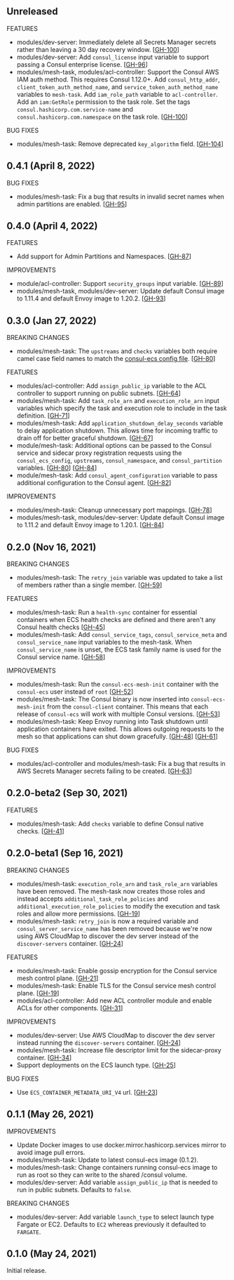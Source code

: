 ## Unreleased

FEATURES
* modules/dev-server: Immediately delete all Secrets Manager secrets rather
 than leaving a 30 day recovery window.
 [[GH-100](https://github.com/hashicorp/terraform-aws-consul-ecs/pull/100)]
* modules/dev-server: Add `consul_license` input variable to support
  passing a Consul enterprise license.
  [[GH-96](https://github.com/hashicorp/terraform-aws-consul-ecs/pull/96)]
* modules/mesh-task, modules/acl-controller: Support the Consul AWS IAM auth method. This requires
  Consul 1.12.0+. Add `consul_http_addr`, `client_token_auth_method_name`, and
  `service_token_auth_method_name` variables to `mesh-task`. Add `iam_role_path` variable to
  `acl-controller`. Add an `iam:GetRole` permission to the task role. Set the tags
  `consul.hashicorp.com.service-name` and `consul.hashicorp.com.namespace` on the task role.
  [[GH-100](https://github.com/hashicorp/terraform-aws-consul-ecs/pull/100)]

BUG FIXES
* modules/mesh-task: Remove deprecated `key_algorithm` field. [[GH-104](https://github.com/hashicorp/terraform-aws-consul-ecs/pull/104)]

## 0.4.1 (April 8, 2022)

BUG FIXES
* modules/mesh-task: Fix a bug that results in invalid secret names
  when admin partitions are enabled.
  [[GH-95](https://github.com/hashicorp/terraform-aws-consul-ecs/pull/95)]

## 0.4.0 (April 4, 2022)

FEATURES
* Add support for Admin Partitions and Namespaces.
  [[GH-87](https://github.com/hashicorp/terraform-aws-consul-ecs/pull/87)]

IMPROVEMENTS
* module/acl-controller: Support `security_groups` input variable.
  [[GH-89](https://github.com/hashicorp/terraform-aws-consul-ecs/pull/89)]
* modules/mesh-task, modules/dev-server: Update default Consul image to 1.11.4
  and default Envoy image to 1.20.2.
  [[GH-93](https://github.com/hashicorp/terraform-aws-consul-ecs/pull/93)]


## 0.3.0 (Jan 27, 2022)

BREAKING CHANGES
* modules/mesh-task: The `upstreams` and `checks` variables both require camel case
  field names to match the [consul-ecs config file](https://github.com/hashicorp/consul-ecs/blob/main/config/schema.json).
  [[GH-80](https://github.com/hashicorp/terraform-aws-consul-ecs/pull/80)]

FEATURES
* modules/acl-controller: Add `assign_public_ip` variable to the ACL controller
  to support running on public subnets.
  [[GH-64](https://github.com/hashicorp/terraform-aws-consul-ecs/pull/64)]
* modules/mesh-task: Add `task_role_arn` and `execution_role_arn` input variables
  which specify the task and execution role to include in the task definition.
  [[GH-71](https://github.com/hashicorp/terraform-aws-consul-ecs/pull/71)]
* modules/mesh-task: Add `application_shutdown_delay_seconds` variable to
  delay application shutdown. This allows time for incoming traffic to drain
  off for better graceful shutdown.
  [[GH-67](https://github.com/hashicorp/terraform-aws-consul-ecs/pull/67)]
* module/mesh-task: Additional options can be passed to the Consul service
  and sidecar proxy registration requests using the `consul_ecs_config`,
  `upstreams`, `consul_namespace`, and `consul_partition` variables.
  [[GH-80](https://github.com/hashicorp/terraform-aws-consul-ecs/pull/80)]
  [[GH-84](https://github.com/hashicorp/terraform-aws-consul-ecs/pull/84)]
* module/mesh-task: Add `consul_agent_configuration` variable to pass
  additional configuration to the Consul agent.
  [[GH-82](https://github.com/hashicorp/terraform-aws-consul-ecs/pull/82)]

IMPROVEMENTS
* modules/mesh-task: Cleanup unnecessary port mappings.
  [[GH-78](https://github.com/hashicorp/terraform-aws-consul-ecs/pull/78)]
* modules/mesh-task, modules/dev-server: Update default Consul image to 1.11.2
  and default Envoy image to 1.20.1.
  [[GH-84](https://github.com/hashicorp/terraform-aws-consul-ecs/pull/84)]

## 0.2.0 (Nov 16, 2021)

BREAKING CHANGES
* modules/mesh-task: The `retry_join` variable was updated to take a list of
  members rather than a single member.
  [[GH-59](https://github.com/hashicorp/terraform-aws-consul-ecs/pull/59)]

FEATURES
* modules/mesh-task: Run a `health-sync` container for essential containers when
  ECS health checks are defined and there aren't any Consul health checks
  [[GH-45](https://github.com/hashicorp/terraform-aws-consul-ecs/pull/45)]
* modules/mesh-task: Add `consul_service_tags`, `consul_service_meta` and
  `consul_service_name` input variables to the mesh-task. When
  `consul_service_name` is unset, the ECS task family name is used for the
  Consul service name.
  [[GH-58](https://github.com/hashicorp/terraform-aws-consul-ecs/pull/58)]

IMPROVEMENTS
* modules/mesh-task: Run the `consul-ecs-mesh-init` container with the
  `consul-ecs` user instead of `root`
  [[GH-52](https://github.com/hashicorp/terraform-aws-consul-ecs/pull/52)]
* modules/mesh-task: The Consul binary is now inserted into
  `consul-ecs-mesh-init` from the `consul-client` container. This means that
  each release of `consul-ecs` will work with multiple Consul versions.
  [[GH-53](https://github.com/hashicorp/terraform-aws-consul-ecs/pull/53)]
* modules/mesh-task: Keep Envoy running into Task shutdown until application containers
  have exited. This allows outgoing requests to the mesh so that applications can
  shut down gracefully. [[GH-48](https://github.com/hashicorp/terraform-aws-consul-ecs/pull/48)]
  [[GH-61](https://github.com/hashicorp/terraform-aws-consul-ecs/pull/61)]

BUG FIXES
* modules/acl-controller and modules/mesh-task: Fix a bug that results in
  AWS Secrets Manager secrets failing to be created.
  [[GH-63](https://github.com/hashicorp/terraform-aws-consul-ecs/pull/63)]

## 0.2.0-beta2 (Sep 30, 2021)

FEATURES
* modules/mesh-task: Add `checks` variable to define Consul native checks.
  [[GH-41](https://github.com/hashicorp/terraform-aws-consul-ecs/pull/41)]

## 0.2.0-beta1 (Sep 16, 2021)

BREAKING CHANGES
* modules/mesh-task: `execution_role_arn` and `task_role_arn` variables have been removed.
  The mesh-task now creates those roles and instead accepts `additional_task_role_policies`
  and `additional_execution_role_policies` to modify the execution and task roles and allow
  more permissions. [[GH-19](https://github.com/hashicorp/terraform-aws-consul-ecs/pull/19)]
* modules/mesh-task: `retry_join` is now a required variable and `consul_server_service_name`
  has been removed because we're now using AWS CloudMap to discover the dev server instead of
  the `discover-servers` container. [[GH-24](https://github.com/hashicorp/terraform-aws-consul-ecs/pull/24)]

FEATURES
* modules/mesh-task: Enable gossip encryption for the Consul service mesh control plane. [[GH-21](https://github.com/hashicorp/terraform-aws-consul-ecs/pull/21)]
* modules/mesh-task: Enable TLS for the Consul service mesh control plane. [[GH-19](https://github.com/hashicorp/terraform-aws-consul-ecs/pull/19)]
* modules/acl-controller: Add new ACL controller module and enable ACLs for other components. [[GH-31](https://github.com/hashicorp/terraform-aws-consul-ecs/pull/31)]

IMPROVEMENTS
* modules/dev-server: Use AWS CloudMap to discover the dev server instead running the `discover-servers` container.
  [[GH-24](https://github.com/hashicorp/terraform-aws-consul-ecs/pull/24)]
* modules/mesh-task: Increase file descriptor limit for the sidecar-proxy container.
  [[GH-34](https://github.com/hashicorp/terraform-aws-consul-ecs/pull/34)]
* Support deployments on the ECS launch type. [[GH-25](https://github.com/hashicorp/terraform-aws-consul-ecs/pull/25)]

BUG FIXES
* Use `ECS_CONTAINER_METADATA_URI_V4` url. [[GH-23](https://github.com/hashicorp/terraform-aws-consul-ecs/issues/23)]

## 0.1.1 (May 26, 2021)

IMPROVEMENTS
* Update Docker images to use docker.mirror.hashicorp.services mirror to avoid image pull errors.
* modules/mesh-task: Update to latest consul-ecs image (0.1.2).
* modules/mesh-task: Change containers running consul-ecs image to run as root so they can write
  to the shared /consul volume.
* modules/dev-server: Add variable `assign_public_ip` that is needed to run in public subnets. Defaults to `false`.

BREAKING CHANGES
* modules/dev-server: Add variable `launch_type` to select launch type Fargate or EC2.
  Defaults to `EC2` whereas previously it defaulted to `FARGATE`.

## 0.1.0 (May 24, 2021)

Initial release.
